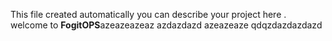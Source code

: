  This file created automatically you can describe your project here . welcome to **FogitOPS**azeazeazeaz
azdazdazd
azeazeaze
qdqzdazdazdazd
